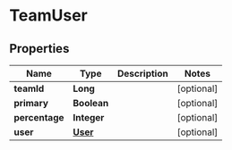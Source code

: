 

# TeamUser


## Properties

Name | Type | Description | Notes
------------ | ------------- | ------------- | -------------
**teamId** | **Long** |  |  [optional]
**primary** | **Boolean** |  |  [optional]
**percentage** | **Integer** |  |  [optional]
**user** | [**User**](User.md) |  |  [optional]



